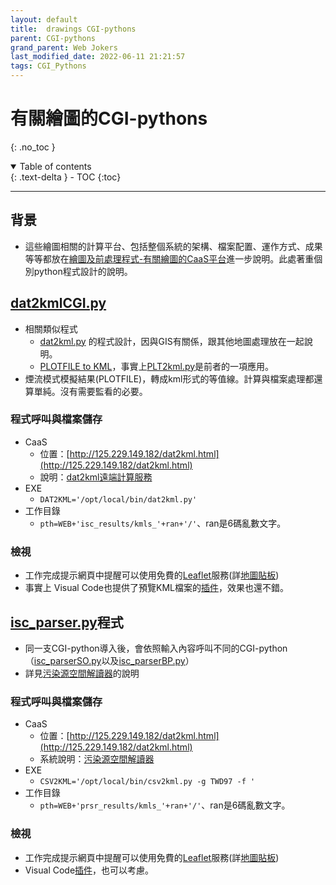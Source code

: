 ```yaml
---
layout: default
title:  drawings CGI-pythons
parent: CGI-pythons
grand_parent: Web Jokers
last_modified_date: 2022-06-11 21:21:57
tags: CGI_Pythons
---
```

# 有關繪圖的CGI-pythons
{: .no_toc }

<details open markdown="block">
  <summary>
    Table of contents
  </summary>
  {: .text-delta }
- TOC
{:toc}
</details>

---

## 背景
- 這些繪圖相關的計算平台、包括整個系統的架構、檔案配置、運作方式、成果等等都放在[繪圖及前處理程式-有關繪圖的CaaS平台](https://sinotec2.github.io/Focus-on-Air-Quality/utilities/Graphics/)進一步說明。此處著重個別python程式設計的說明。

## [dat2kmlCGI.py](https://github.com/sinotec2/CGI_Pythons/blob/main/drawings/dat2kml/dat2kmlCGI.py)
- 相關類似程式
  - [dat2kml.py](https://sinotec2.github.io/Focus-on-Air-Quality/utilities/GIS/wr_kml/#dat2kml) 的程式設計，因與GIS有關係，跟其他地圖處理放在一起說明。
  - [PLOTFILE to KML](https://sinotec2.github.io/Focus-on-Air-Quality/PlumeModels/OU_pathways/PLT2kml/)，事實上[PLT2kml.py](https://github.com/sinotec2/Focus-on-Air-Quality/blob/main/PlumeModels/OU_pathways/PLT2kml.py)是前者的一項應用。
- 煙流模式模擬結果(PLOTFILE)，轉成kml形式的等值線。計算與檔案處理都還算單純。沒有需要監看的必要。
### 程式呼叫與檔案儲存
- CaaS
  - 位置：[http://125.229.149.182/dat2kml.html](http://125.229.149.182/dat2kml.html)
  - 說明：[dat2kml遠端計算服務](https://sinotec2.github.io/Focus-on-Air-Quality/utilities/Graphics/CaaS/dat2kmlCGI/)
- EXE
  - `DAT2KML='/opt/local/bin/dat2kml.py'`
- 工作目錄
  - `pth=WEB+'isc_results/kmls_'+ran+'/'`、ran是6碼亂數文字。
### 檢視
- 工作完成提示網頁中提醒可以使用免費的[Leaflet](http://125.229.149.182/Leaflet/docs/index.html)服務(詳[地圖貼板](https://sinotec2.github.io/Focus-on-Air-Quality/utilities/GIS/digitizer/#地圖貼板))
- 事實上 Visual Code也提供了預覽KML檔案的[插件](https://marketplace.visualstudio.com/items?itemName=jumpinjackie.vscode-map-preview)，效果也還不錯。

## [isc_parser.py](https://github.com/sinotec2/CGI_Pythons/blob/main/drawings/isc_parser/isc_parser.py)程式
- 同一支CGI-python導入後，會依照輸入內容呼叫不同的CGI-python（[isc_parserSO.py](https://github.com/sinotec2/CGI_Pythons/blob/main/drawings/isc_parser/isc_parserSO.py)以及[isc_parserBP.py](https://github.com/sinotec2/CGI_Pythons/blob/main/isc/isc_parserBP.py)）
- 詳見[污染源空間解讀器](https://sinotec2.github.io/Focus-on-Air-Quality/PlumeModels/SO_pathways/iscParser/)的說明
### 程式呼叫與檔案儲存
- CaaS
  - 位置：[http://125.229.149.182/dat2kml.html](http://125.229.149.182/dat2kml.html)
  - 系統說明：[污染源空間解讀器](https://sinotec2.github.io/Focus-on-Air-Quality/PlumeModels/SO_pathways/iscParser/)
- EXE
  - `CSV2KML='/opt/local/bin/csv2kml.py -g TWD97 -f '`
- 工作目錄
  - `pth=WEB+'prsr_results/kmls_'+ran+'/'`、ran是6碼亂數文字。
### 檢視
- 工作完成提示網頁中提醒可以使用免費的[Leaflet](http://125.229.149.182/Leaflet/docs/index.html)服務(詳[地圖貼板](https://sinotec2.github.io/Focus-on-Air-Quality/utilities/GIS/digitizer/#地圖貼板))
- Visual Code[插件](https://marketplace.visualstudio.com/items?itemName=jumpinjackie.vscode-map-preview)，也可以考慮。
